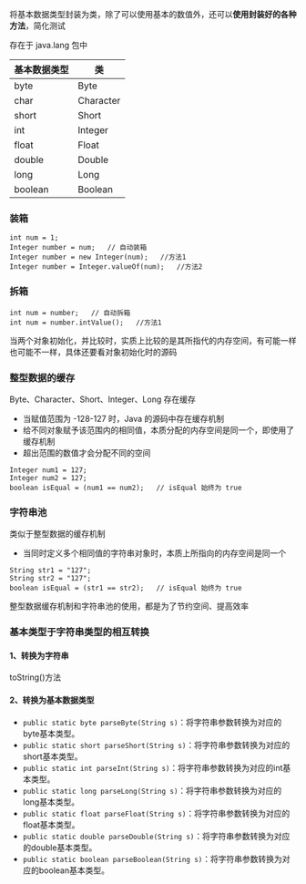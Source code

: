 将基本数据类型封装为类，除了可以使用基本的数值外，还可以**使用封装好的各种方法**，简化测试

存在于 java.lang 包中

基本数据类型 | 类
---|---
byte | Byte
char | Character
short | Short
int | Integer
float | Float
double | Double
long | Long
boolean | Boolean

### 装箱

```
int num = 1;
Integer number = num;   // 自动装箱
Integer number = new Integer(num);   //方法1
Integer number = Integer.valueOf(num);   //方法2
```



### 拆箱
```
int num = number;   // 自动拆箱
int num = number.intValue();   //方法1
```

当两个对象初始化，并比较时，实质上比较的是其所指代的内存空间，有可能一样也可能不一样，具体还要看对象初始化时的源码


### 整型数据的缓存
Byte、Character、Short、Integer、Long 存在缓存
- 当赋值范围为 -128-127 时，Java 的源码中存在缓存机制
- 给不同对象赋予该范围内的相同值，本质分配的内存空间是同一个，即使用了缓存机制
- 超出范围的数值才会分配不同的空间

```
Integer num1 = 127;
Integer num2 = 127;
boolean isEqual = (num1 == num2);   // isEqual 始终为 true 
```

### 字符串池
类似于整型数据的缓存机制

- 当同时定义多个相同值的字符串对象时，本质上所指向的内存空间是同一个
```
String str1 = "127";
String str2 = "127";
boolean isEqual = (str1 == str2);   // isEqual 始终为 true 
```

整型数据缓存机制和字符串池的使用，都是为了节约空间、提高效率


### 基本类型于字符串类型的相互转换

#### 1、转换为字符串
toString()方法

#### 2、转换为基本数据类型
- `public static byte parseByte(String s)`：将字符串参数转换为对应的byte基本类型。
- `public static short parseShort(String s)`：将字符串参数转换为对应的short基本类型。
- `public static int parseInt(String s)`：将字符串参数转换为对应的int基本类型。
- `public static long parseLong(String s)`：将字符串参数转换为对应的long基本类型。
- `public static float parseFloat(String s)`：将字符串参数转换为对应的float基本类型。
- `public static double parseDouble(String s)`：将字符串参数转换为对应的double基本类型。
- `public static boolean parseBoolean(String s)`：将字符串参数转换为对应的boolean基本类型。